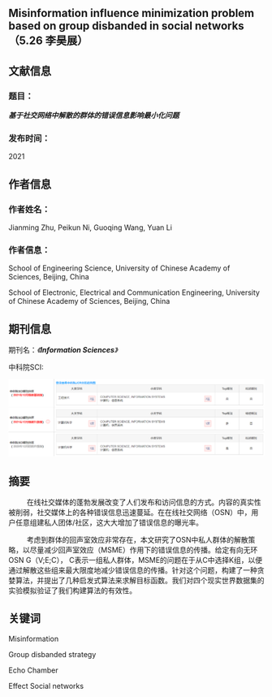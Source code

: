 ## **Misinformation influence minimization problem based on group disbanded in social networks**（**5.26** **李昊展）**

## 文献信息

### 题目：

***基于社交网络中解散的群体的错误信息影响最小化问题***

### 	发布时间： 

2021

## 作者信息

### 作者姓名：

Jianming Zhu, Peikun Ni, Guoqing Wang, Yuan Li

### **作者信息：**

School of Engineering Science, University of Chinese Academy of Sciences, Beijing, China

School of Electronic, Electrical and Communication Engineering, University of Chinese Academy of Sciences, Beijing, China

## 期刊信息

期刊名：*《**Information Sciences**》*

中科院SCI:  

![sci分区](sci.png)



## 摘要

&emsp; &emsp; 在线社交媒体的蓬勃发展改变了人们发布和访问信息的方式。内容的真实性被削弱，社交媒体上的各种错误信息迅速蔓延。在在线社交网络（OSN）中，用户任意组建私人团体/社区，这大大增加了错误信息的曝光率。

&emsp; &emsp; 考虑到群体的回声室效应非常存在，本文研究了OSN中私人群体的解散策略，以尽量减少回声室效应（MSME）作用下的错误信息的传播。给定有向无环OSN G（V;E;C）， C表示一组私人群体，MSME的问题在于从C中选择K组，以便通过解散这些组来最大限度地减少错误信息的传播。针对这个问题，构建了一种贪婪算法，并提出了几种启发式算法来求解目标函数。我们对四个现实世界数据集的实验模拟验证了我们构建算法的有效性。

## 关键词

Misinformation

Group disbanded strategy

Echo Chamber

Effect Social networks
